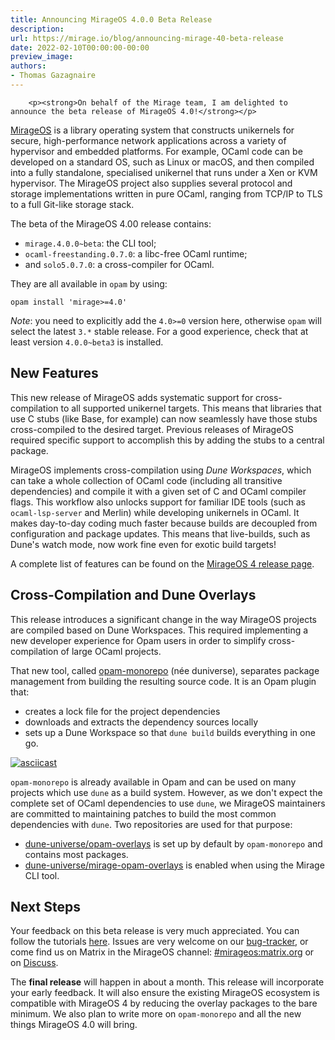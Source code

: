 ```yaml
---
title: Announcing MirageOS 4.0.0 Beta Release
description:
url: https://mirage.io/blog/announcing-mirage-40-beta-release
date: 2022-02-10T00:00:00-00:00
preview_image:
authors:
- Thomas Gazagnaire
---
```



        <p><strong>On behalf of the Mirage team, I am delighted to announce the beta release of MirageOS 4.0!</strong></p>
<p><a href="https://mirage.io">MirageOS</a> is a library operating system that constructs unikernels for secure, high-performance network applications across a variety of hypervisor and embedded platforms. For example, OCaml code can be developed on a standard OS, such as Linux or macOS, and then compiled into a fully standalone, specialised unikernel that runs under a Xen or KVM hypervisor. The MirageOS project also supplies several protocol and storage implementations written in pure OCaml, ranging from TCP/IP to TLS to a full Git-like storage stack.</p>
<p>The beta of the MirageOS 4.00 release contains:</p>
<ul>
<li><code>mirage.4.0.0~beta</code>: the CLI tool;
</li>
<li><code>ocaml-freestanding.0.7.0</code>: a libc-free OCaml runtime;
</li>
<li>and <code>solo5.0.7.0</code>: a cross-compiler for OCaml.
</li>
</ul>
<p>They are all available in <code>opam</code> by using:</p>
<pre><code>opam install 'mirage&gt;=4.0'
</code></pre>
<p><em>Note</em>: you need to explicitly add the <code>4.0&gt;=0</code> version here, otherwise <code>opam</code> will select the latest <code>3.*</code> stable release. For a good experience, check that at least version <code>4.0.0~beta3</code> is installed.</p>
<h2>New Features</h2>
<p>This new release of MirageOS adds systematic support for cross-compilation to all supported unikernel targets. This means that libraries that use C stubs (like Base, for example) can now seamlessly have those stubs cross-compiled to the desired target.  Previous releases of MirageOS required specific support to accomplish this by adding the stubs to a central package.</p>
<p>MirageOS implements cross-compilation using <em>Dune Workspaces</em>, which can take a whole collection of OCaml code (including all transitive dependencies) and compile it with a given set of C and OCaml compiler flags. This workflow also unlocks support for familiar IDE tools (such as <code>ocaml-lsp-server</code> and Merlin) while developing unikernels in OCaml. It makes day-to-day coding much faster because builds are decoupled from configuration and package updates. This means that live-builds, such as Dune's watch mode, now work fine even for exotic build targets!</p>
<p>A complete list of features can be found on the <a href="https://mirage.io/docs/mirage-4">MirageOS 4 release page</a>.</p>
<h2>Cross-Compilation and Dune Overlays</h2>
<p>This release introduces a significant change in the way MirageOS projects are compiled based on Dune Workspaces. This required implementing a new developer experience for Opam users in order to simplify cross-compilation of large OCaml projects.</p>
<p>That new tool, called <a href="https://github.com/ocamllabs/opam-monorepo">opam-monorepo</a> (n&eacute;e duniverse), separates package management from building the resulting source code. It is an Opam plugin that:</p>
<ul>
<li>creates a lock file for the project dependencies
</li>
<li>downloads and extracts the dependency sources locally
</li>
<li>sets up a Dune Workspace so that <code>dune build</code> builds everything in one go.
</li>
</ul>
<p><a href="https://asciinema.org/a/rRf6s8cNyHUbBsDDfZkBjkf7X?speed=2"><img src="https://asciinema.org/a/rRf6s8cNyHUbBsDDfZkBjkf7X.svg" alt="asciicast"/></a></p>
<p><code>opam-monorepo</code> is already available in Opam and can be used on many projects which use <code>dune</code> as a build system. However, as we don't expect the complete set of OCaml dependencies to use <code>dune</code>, we MirageOS maintainers are committed to maintaining patches to build the most common dependencies with <code>dune</code>. Two repositories are used for that purpose:</p>
<ul>
<li><a href="https://github.com/dune-universe/opam-overlays">dune-universe/opam-overlays</a> is set up by default by <code>opam-monorepo</code> and contains most packages.
</li>
<li><a href="https://github.com/dune-universe/mirage-opam-overlays">dune-universe/mirage-opam-overlays</a> is enabled when using the Mirage CLI tool.
</li>
</ul>
<h2>Next Steps</h2>
<p>Your feedback on this beta release is very much appreciated. You can follow the tutorials <a href="https://mirage.io/docs/mirage-4">here</a>. Issues are very welcome on our <a href="https://github.com/mirage/mirage/issues">bug-tracker</a>, or come find us on Matrix in the MirageOS channel: <a href="https://matrix.to/#/%23mirageos:matrix.org">#mirageos:matrix.org</a> or on <a href="https://discuss.ocaml.org/t/mirageos-4-0-beta-release/9302">Discuss</a>.</p>
<p>The <strong>final release</strong> will happen in about a month. This release will incorporate your early feedback. It will also ensure the existing MirageOS ecosystem is compatible with MirageOS 4 by reducing the overlay packages to the bare minimum. We also plan to write more on <code>opam-monorepo</code> and all the new things MirageOS 4.0 will bring.</p>

      
